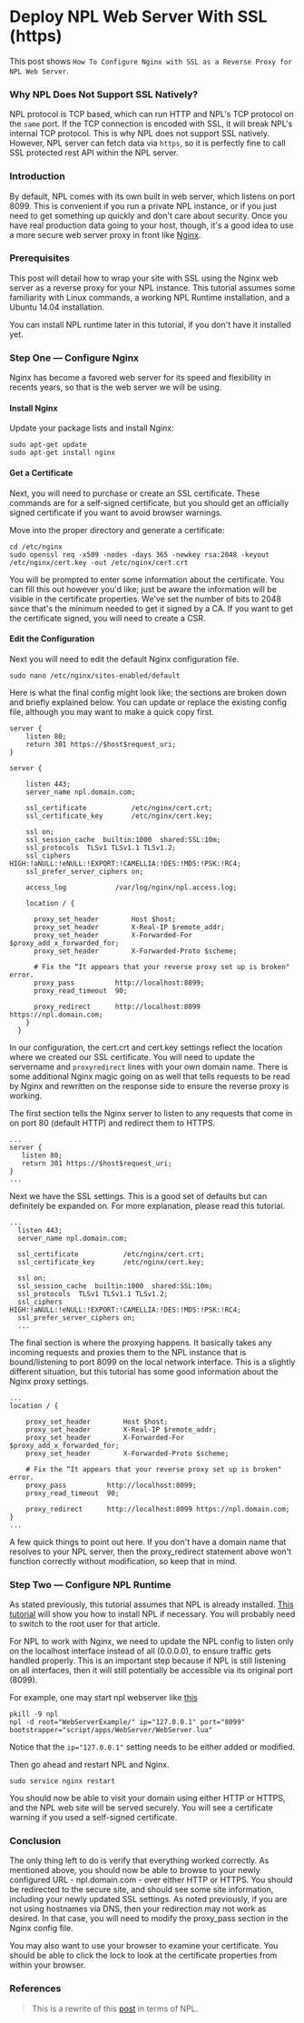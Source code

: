# Deploy NPL Web Server With SSL (https)
This post shows `How To Configure Nginx with SSL as a Reverse Proxy for NPL Web Server`.

### Why NPL Does Not Support SSL Natively?
NPL protocol is TCP based, which can run HTTP and NPL's TCP protocol on the `same` port. 
If the TCP connection is encoded with SSL, it will break NPL's internal TCP protocol. 
This is why NPL does not support SSL natively. However, NPL server can fetch data via `https`, 
so it is perfectly fine to call SSL protected rest API within the NPL server.

### Introduction
By default, NPL comes with its own built in web server, which listens on port 8099. 
This is convenient if you run a private NPL instance, or if you just need to get something up quickly 
and don't care about security. Once you have real production data going to your host, though, 
it's a good idea to use a more secure web server proxy in front like [Nginx](https://nginx.org/).

### Prerequisites

This post will detail how to wrap your site with SSL using the Nginx web server as a reverse proxy for your NPL instance. This tutorial assumes some familiarity with Linux commands, a working NPL Runtime installation, and a Ubuntu 14.04 installation.

You can install NPL runtime later in this tutorial, if you don't have it installed yet.

### Step One — Configure Nginx
Nginx has become a favored web server for its speed and flexibility in recents years, so that is the web server we will be using.

#### Install Nginx
Update your package lists and install Nginx:
```
sudo apt-get update
sudo apt-get install nginx
```

#### Get a Certificate
Next, you will need to purchase or create an SSL certificate. These commands are for a self-signed certificate, but you should get an officially signed certificate if you want to avoid browser warnings.

Move into the proper directory and generate a certificate:
```
cd /etc/nginx
sudo openssl req -x509 -nodes -days 365 -newkey rsa:2048 -keyout /etc/nginx/cert.key -out /etc/nginx/cert.crt
```
You will be prompted to enter some information about the certificate. You can fill this out however you'd like; just be aware the information will be visible in the certificate properties. We've set the number of bits to 2048 since that's the minimum needed to get it signed by a CA. If you want to get the certificate signed, you will need to create a CSR.

#### Edit the Configuration
Next you will need to edit the default Nginx configuration file.
```
sudo nano /etc/nginx/sites-enabled/default
```
Here is what the final config might look like; the sections are broken down and briefly explained below. You can update or replace the existing config file, although you may want to make a quick copy first.
```
server {
    listen 80;
    return 301 https://$host$request_uri;
}

server {

    listen 443;
    server_name npl.domain.com;

    ssl_certificate           /etc/nginx/cert.crt;
    ssl_certificate_key       /etc/nginx/cert.key;

    ssl on;
    ssl_session_cache  builtin:1000  shared:SSL:10m;
    ssl_protocols  TLSv1 TLSv1.1 TLSv1.2;
    ssl_ciphers HIGH:!aNULL:!eNULL:!EXPORT:!CAMELLIA:!DES:!MD5:!PSK:!RC4;
    ssl_prefer_server_ciphers on;

    access_log            /var/log/nginx/npl.access.log;

    location / {

      proxy_set_header        Host $host;
      proxy_set_header        X-Real-IP $remote_addr;
      proxy_set_header        X-Forwarded-For $proxy_add_x_forwarded_for;
      proxy_set_header        X-Forwarded-Proto $scheme;

      # Fix the “It appears that your reverse proxy set up is broken" error.
      proxy_pass          http://localhost:8099;
      proxy_read_timeout  90;

      proxy_redirect      http://localhost:8099 https://npl.domain.com;
    }
  }
```
In our configuration, the cert.crt and cert.key settings reflect the location where we created our SSL certificate. You will need to update the servername and `proxyredirect` lines with your own domain name. There is some additional Nginx magic going on as well that tells requests to be read by Nginx and rewritten on the response side to ensure the reverse proxy is working.

The first section tells the Nginx server to listen to any requests that come in on port 80 (default HTTP) and redirect them to HTTPS.
```
...
server {
   listen 80;
   return 301 https://$host$request_uri;
}
...
```
Next we have the SSL settings. This is a good set of defaults but can definitely be expanded on. For more explanation, please read this tutorial.
```
...
  listen 443;
  server_name npl.domain.com;

  ssl_certificate           /etc/nginx/cert.crt;
  ssl_certificate_key       /etc/nginx/cert.key;

  ssl on;
  ssl_session_cache  builtin:1000  shared:SSL:10m;
  ssl_protocols  TLSv1 TLSv1.1 TLSv1.2;
  ssl_ciphers HIGH:!aNULL:!eNULL:!EXPORT:!CAMELLIA:!DES:!MD5:!PSK:!RC4;
  ssl_prefer_server_ciphers on;
  ...
```
The final section is where the proxying happens. It basically takes any incoming requests and proxies them to the NPL instance that is bound/listening to port 8099 on the local network interface. This is a slightly different situation, but this tutorial has some good information about the Nginx proxy settings.
```
...
location / {

    proxy_set_header        Host $host;
    proxy_set_header        X-Real-IP $remote_addr;
    proxy_set_header        X-Forwarded-For $proxy_add_x_forwarded_for;
    proxy_set_header        X-Forwarded-Proto $scheme;

    # Fix the “It appears that your reverse proxy set up is broken" error.
    proxy_pass          http://localhost:8099;
    proxy_read_timeout  90;

    proxy_redirect      http://localhost:8099 https://npl.domain.com;
}
...
```
A few quick things to point out here. If you don't have a domain name that resolves to your NPL server, then the proxy_redirect statement above won't function correctly without modification, so keep that in mind. 

### Step Two — Configure NPL Runtime
As stated previously, this tutorial assumes that NPL is already installed. [This tutorial](InstallGuide) will show you how to install NPL if necessary. You will probably need to switch to the root user for that article.

For NPL to work with Nginx, we need to update the NPL config to listen only on the localhost interface instead of all (0.0.0.0), to ensure traffic gets handled properly. This is an important step because if NPL is still listening on all interfaces, then it will still potentially be accessible via its original port (8099). 

For example, one may start npl webserver like [this](https://github.com/NPLPackages/WebServerExample/blob/master/start.sh)
```
pkill -9 npl
npl -d root="WebServerExample/" ip="127.0.0.1" port="8099" bootstrapper="script/apps/WebServer/WebServer.lua" 
```
Notice that the `ip="127.0.0.1"` setting needs to be either added or modified.

Then go ahead and restart NPL and Nginx.

```
sudo service nginx restart
```
You should now be able to visit your domain using either HTTP or HTTPS, and the NPL web site will be served securely. You will see a certificate warning if you used a self-signed certificate.

### Conclusion

The only thing left to do is verify that everything worked correctly. As mentioned above, you should now be able to browse to your newly configured URL - npl.domain.com - over either HTTP or HTTPS. You should be redirected to the secure site, and should see some site information, including your newly updated SSL settings. As noted previously, if you are not using hostnames via DNS, then your redirection may not work as desired. In that case, you will need to modify the proxy_pass section in the Nginx config file.

You may also want to use your browser to examine your certificate. You should be able to click the lock to look at the certificate properties from within your browser.

### References
> This is a rewrite of this [post](https://www.digitalocean.com/community/tutorials/how-to-configure-nginx-with-ssl-as-a-reverse-proxy-for-jenkins) in terms of NPL. 